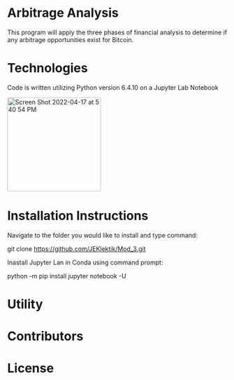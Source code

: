 # Arbitrage Analysis
This program will apply the three phases of financial analysis to determine if any arbitrage opportunities exist for Bitcoin.

# Technologies
Code is written utilizing Python version 6.4.10 on a Jupyter Lab Notebook

<img width="214" alt="Screen Shot 2022-04-17 at 5 40 54 PM" src="https://user-images.githubusercontent.com/101614932/163738409-2ef06bef-d065-40e5-90bf-9db659b880bd.png">

# Installation Instructions
Navigate to the folder you would like to install and type command:

git clone https://github.com/JEKlektik/Mod_3.git

Inastall Jupyter Lan in Conda using command prompt:

python -m pip install jupyter notebook -U

# Utility

# Contributors

# License
